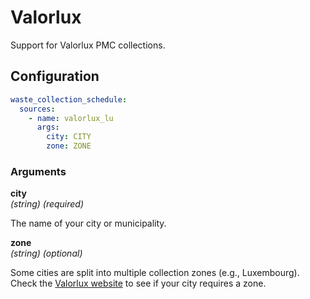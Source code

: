 # Valorlux

Support for Valorlux PMC collections.

## Configuration

```yaml
waste_collection_schedule:
  sources:
    - name: valorlux_lu
      args:
        city: CITY
        zone: ZONE
```

### Arguments

**city**  
*(string) (required)*

The name of your city or municipality.

**zone**  
*(string) (optional)*

Some cities are split into multiple collection zones (e.g., Luxembourg). Check the [Valorlux website](https://www.valorlux.lu/fr/trier-mes-dechets/calendrier-de-collecte) to see if your city requires a zone.